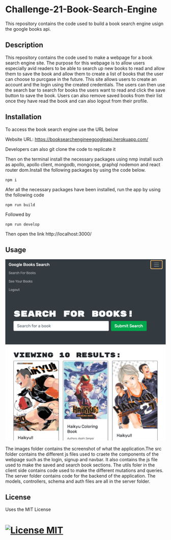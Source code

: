 # Challenge-21-Book-Search-Engine
This repository contains the code used to build a book search engine usign the google books api.

## Description
This repository contains the code used to make a webpage for a book search engine site. The purpose for this webpage is to allow users especially avid readers to be able to search up new books to read and allow them to save the book and allow them to create a list of books that the user can choose to purcgase in the future. This site allows users to create an account and the login using the created credentials. The users can then use the search bar to search for books the users want to read and click the save button to save the book. Users can also remove saved books from their list once they have read the book and can also logout from their profile. 

## Installation

To access the book search engine use the URL below

Website URL: https://booksearchengineegoogleapi.herokuapp.com/ 


Developers can also git clone the code to replicate it

Then on the terminal install the necessary packages using nmp install such as apollo, apollo client, mongodb, mongoose, graphql nodemon and react router dom.Install the following packages by using the code below.


```
npm i
```

Afer all the necessary packages have been installed, run the app by using the following code

```
npm run build
```
Followed by

```
npm run develop
```


Then open the link http://localhost:3000/

## Usage

![Challenge-21-Book-Search-Engine](./client/images/Screenshot%202023-05-31%20at%203.44.31%20PM.png)

The images folder contains the screenshot of what the application.The src folder contains the different js files used to craete the components of the webpage such as the login, signup and navbar. It also contains the js file used to make the saved and search book sections. The utils foler in the client side contains code used to make the different mutations and queries. The server folder contains code for the backend of the application. The models, controllers, schema and auth files are all in the server folder.

## License

Uses the MIT License
# [![License MIT ](https://img.shields.io/badge/License-MIT-yellow.svg)](https://opensource.org/licenses/MIT)